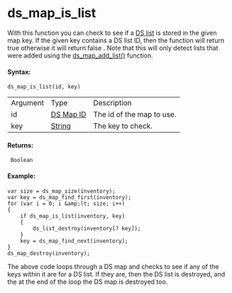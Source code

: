 # ds_map_is_list

With this function you can check to see if a [DS
list](../DS_Lists/DS_Lists) is stored in the given map key. If the
given key contains a DS list ID, then the function will return true
otherwise it will return false . Note that this will only detect lists
that were added using the [ds_map_add_list()](ds_map_add_list)
function.

#### Syntax:

``` gml
ds_map_is_list(id, key)
```

|          |                                                                                                          |                           |
|----------|----------------------------------------------------------------------------------------------------------|---------------------------|
| Argument | Type                                                                                                     | Description               |
| id       |  [DS Map ID](../../../../../GameMaker_Language/GML_Reference/Data_Structures/DS_Maps/ds_map_create)  | The id of the map to use. |
| key      |  [String](../../../../../GameMaker_Language/GML_Overview/Data_Types)                                 | The key to check.         |

#### Returns:

``` gml
 Boolean
```

#### Example:

``` gml
var size = ds_map_size(inventory);
var key = ds_map_find_first(inventory);
for (var i = 0; i &amp;lt; size; i++)
{
    if ds_map_is_list(inventory, key)
    {
        ds_list_destroy(inventory[? key]);
    }
    key = ds_map_find_next(inventory);
}
ds_map_destroy(inventory);
```

The above code loops through a DS map and checks to see if any of the
keys within it are for a DS list. If they are, then the DS list is
destroyed, and the at the end of the loop the DS map is destroyed too.
